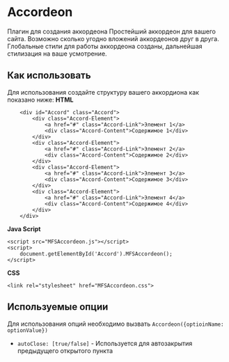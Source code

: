 # Accordeon
Плагин для создания аккордеона
Простейший аккордеон для вашего сайта.
Возможно сколько угодно вложений аккордеонов друг в друга.
Глобальные стили для работы аккордеона созданы, дальнейшая стилизация на ваше усмотрение.

## Как использовать
Для использования создайте структуру вашего аккордиона как показано ниже:
**HTML**
```
    <div id="Accord" class="Accord">
        <div class="Accord-Element">
            <a href="#" class="Accord-Link">Элемент 1</a>
            <div class="Accord-Content">Содержимое 1</div>
        </div>
        <div class="Accord-Element">
            <a href="#" class="Accord-Link">Элемент 2</a>
            <div class="Accord-Content">Содержимое 2</div>
        </div>
        <div class="Accord-Element">
            <a href="#" class="Accord-Link">Элемент 3</a>
            <div class="Accord-Content">Содержимое 3</div>
        </div>
        <div class="Accord-Element">
            <a href="#" class="Accord-Link">Элемент 4</a>
            <div class="Accord-Content">Содержимое 4</div>
        </div>
    </div>
```
**Java Script**
```
<script src="MFSAccordeon.js"></script>
<script>
    document.getElementById('Accord').MFSAccordeon();
</script>
```
**CSS**
```
<link rel="stylesheet" href="MFSAccordeon.css">
```
## Используемые опции
Для использования опций необходимо вызвать `Accordeon({optioinName: optionValue})`

* `autoClose: [true/false]` - Используется для автозакрытия предыдущего открытого пункта
